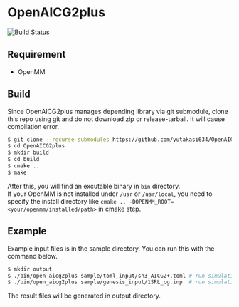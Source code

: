 # OpenAICG2plus

![Build Status](https://github.com/yutakasi634/OpenAICG2plus/actions/workflows/main.yml/badge.svg)

## Requirement
- OpenMM

## Build
Since OpenAICG2plus manages depending library via git submodule, clone this repo using git and do not download zip or release-tarball. It will cause compilation error.

```sh
$ git clone --recurse-submodules https://github.com/yutakasi634/OpenAICG2plus.git
$ cd OpenAICG2plus
$ mkdir build
$ cd build
$ cmake ..
$ make
```
After this, you will find an excutable binary in `bin` directory.  
If your OpenMM is not installed under `/usr` or `/usr/local`, you need to specify the install directory like `cmake .. -DOPENMM_ROOT=<your/openmm/installed/path>` in cmake step.

## Example
Example input files is in the sample directory. You can run this with the command below.
```sh
$ mkdir output
$ ./bin/open_aicg2plus sample/toml_input/sh3_AICG2+.toml # run simulation using toml interface
$ ./bin/open_aicg2plus sample/genesis_input/1SRL_cg.inp  # run simulation using genesis interface
```
The result files will be generated in output directory.
